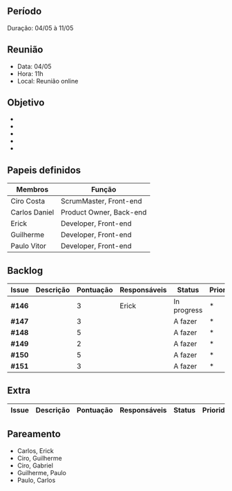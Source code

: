 ## Período
Duração: 04/05 à 11/05

## Reunião
* Data: 04/05
* Hora: 11h
* Local: Reunião online


## Objetivo
-  
-  
-  
-  
- 

## Papeis definidos
| Membros  |  Função  |
| ------------------- | ------------------- |
|  Ciro Costa |  ScrumMaster, Front-end |
|  Carlos Daniel |  Product Owner, Back-end |
|  Erick |  Developer, Front-end |
|  Guilherme  | Developer, Front-end |
|  Paulo Vitor |  Developer, Front-end |

## Backlog
| Issue | Descrição | Pontuação | Responsáveis | Status | Prioridade | Repositório |
| ------------------- | ------------------- | ------------------- | ------------------- | ------------------- |------------------- |------------------- | 
|**#146**|  | 3 | Erick | In progress | * | ||Front-end |
|**#147**|  | 3 |  | A fazer | * | Back-end |
|**#148**|  | 5 |  | A fazer | * | Front-end |
|**#149**|  | 2 |  | A fazer | * | Front-end |
|**#150**|  | 5 |  | A fazer | * | Front-end |
|**#151**|  | 3 |  | A fazer | * | Front-end |

## Extra
| Issue | Descrição | Pontuação | Responsáveis | Status | Prioridade | Repositório |
| ------------------- | ------------------- | ------------------- | ------------------- | ------------------- |------------------- |------------------- | 


## Pareamento
- Carlos, Erick
- Ciro, Guilherme
- Ciro, Gabriel
- Guilherme, Paulo
- Paulo, Carlos